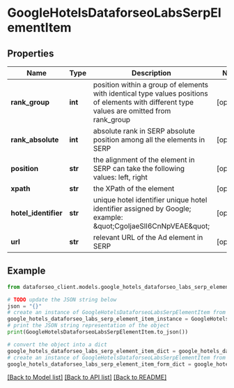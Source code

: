 # GoogleHotelsDataforseoLabsSerpElementItem


## Properties

Name | Type | Description | Notes
------------ | ------------- | ------------- | -------------
**rank_group** | **int** | position within a group of elements with identical type values positions of elements with different type values are omitted from rank_group | [optional] 
**rank_absolute** | **int** | absolute rank in SERP absolute position among all the elements in SERP | [optional] 
**position** | **str** | the alignment of the element in SERP can take the following values: left, right | [optional] 
**xpath** | **str** | the XPath of the element | [optional] 
**hotel_identifier** | **str** | unique hotel identifier unique hotel identifier assigned by Google; example: \&quot;CgoIjaeSlI6CnNpVEAE\&quot; | [optional] 
**url** | **str** | relevant URL of the Ad element in SERP | [optional] 

## Example

```python
from dataforseo_client.models.google_hotels_dataforseo_labs_serp_element_item import GoogleHotelsDataforseoLabsSerpElementItem

# TODO update the JSON string below
json = "{}"
# create an instance of GoogleHotelsDataforseoLabsSerpElementItem from a JSON string
google_hotels_dataforseo_labs_serp_element_item_instance = GoogleHotelsDataforseoLabsSerpElementItem.from_json(json)
# print the JSON string representation of the object
print(GoogleHotelsDataforseoLabsSerpElementItem.to_json())

# convert the object into a dict
google_hotels_dataforseo_labs_serp_element_item_dict = google_hotels_dataforseo_labs_serp_element_item_instance.to_dict()
# create an instance of GoogleHotelsDataforseoLabsSerpElementItem from a dict
google_hotels_dataforseo_labs_serp_element_item_form_dict = google_hotels_dataforseo_labs_serp_element_item.from_dict(google_hotels_dataforseo_labs_serp_element_item_dict)
```
[[Back to Model list]](../README.md#documentation-for-models) [[Back to API list]](../README.md#documentation-for-api-endpoints) [[Back to README]](../README.md)


